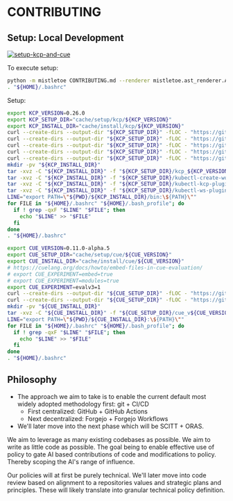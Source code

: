# CONTRIBUTING

## Setup: Local Development

[![setup-kcp-and-cue](https://asciinema.org/a/687943.svg)](https://asciinema.org/a/687943)

To execute setup:

```bash
python -m mistletoe CONTRIBUTING.md --renderer mistletoe.ast_renderer.AstRenderer | jq -r --arg searchString "PATH" --arg excludeString "mistletoe" '.. | strings | select(contains($searchString) and (contains($excludeString) | not))' | bash -xe
. "${HOME}/.bashrc"
```

Setup:

```bash
export KCP_VERSION=0.26.0
export KCP_SETUP_DIR="cache/setup/kcp/${KCP_VERSION}"
export KCP_INSTALL_DIR="cache/install/kcp/${KCP_VERSION}"
curl --create-dirs --output-dir "${KCP_SETUP_DIR}" -fLOC - "https://github.com/kcp-dev/kcp/releases/download/v${KCP_VERSION}/kcp_${KCP_VERSION}_checksums.txt"
curl --create-dirs --output-dir "${KCP_SETUP_DIR}" -fLOC - "https://github.com/kcp-dev/kcp/releases/download/v${KCP_VERSION}/kcp_${KCP_VERSION}_linux_amd64.tar.gz"
curl --create-dirs --output-dir "${KCP_SETUP_DIR}" -fLOC - "https://github.com/kcp-dev/kcp/releases/download/v${KCP_VERSION}/kubectl-create-workspace-plugin_${KCP_VERSION}_linux_amd64.tar.gz"
curl --create-dirs --output-dir "${KCP_SETUP_DIR}" -fLOC - "https://github.com/kcp-dev/kcp/releases/download/v${KCP_VERSION}/kubectl-kcp-plugin_${KCP_VERSION}_linux_amd64.tar.gz"
curl --create-dirs --output-dir "${KCP_SETUP_DIR}" -fLOC - "https://github.com/kcp-dev/kcp/releases/download/v${KCP_VERSION}/kubectl-ws-plugin_${KCP_VERSION}_linux_amd64.tar.gz"
mkdir -pv "${KCP_INSTALL_DIR}"
tar -xvz -C "${KCP_INSTALL_DIR}" -f "${KCP_SETUP_DIR}/kcp_${KCP_VERSION}_linux_amd64.tar.gz"
tar -xvz -C "${KCP_INSTALL_DIR}" -f "${KCP_SETUP_DIR}/kubectl-create-workspace-plugin_${KCP_VERSION}_linux_amd64.tar.gz"
tar -xvz -C "${KCP_INSTALL_DIR}" -f "${KCP_SETUP_DIR}/kubectl-kcp-plugin_${KCP_VERSION}_linux_amd64.tar.gz"
tar -xvz -C "${KCP_INSTALL_DIR}" -f "${KCP_SETUP_DIR}/kubectl-ws-plugin_${KCP_VERSION}_linux_amd64.tar.gz"
LINE="export PATH=\"${PWD}/${KCP_INSTALL_DIR}/bin:\${PATH}\""
for FILE in "${HOME}/.bashrc" "${HOME}/.bash_profile"; do
  if ! grep -qxF "$LINE" "$FILE"; then
    echo "$LINE" >> "$FILE"
  fi
done
. "${HOME}/.bashrc"

export CUE_VERSION=0.11.0-alpha.5
export CUE_SETUP_DIR="cache/setup/cue/${CUE_VERSION}"
export CUE_INSTALL_DIR="cache/install/cue/${CUE_VERSION}"
# https://cuelang.org/docs/howto/embed-files-in-cue-evaluation/
# export CUE_EXPERIMENT=embed=true
# export CUE_EXPERIMENT=modules=true
export CUE_EXPERIMENT=evalv3=1
curl --create-dirs --output-dir "${CUE_SETUP_DIR}" -fLOC - "https://github.com/cue-lang/cue/releases/download/v${CUE_VERSION}/checksums.txt"
curl --create-dirs --output-dir "${CUE_SETUP_DIR}" -fLOC - "https://github.com/cue-lang/cue/releases/download/v${CUE_VERSION}/cue_v${CUE_VERSION}_linux_amd64.tar.gz"
mkdir -pv "${CUE_INSTALL_DIR}"
tar -xvz -C "${CUE_INSTALL_DIR}" -f "${CUE_SETUP_DIR}/cue_v${CUE_VERSION}_linux_amd64.tar.gz"
LINE="export PATH=\"${PWD}/${CUE_INSTALL_DIR}:\${PATH}\""
for FILE in "${HOME}/.bashrc" "${HOME}/.bash_profile"; do
  if ! grep -qxF "$LINE" "$FILE"; then
    echo "$LINE" >> "$FILE"
  fi
done
. "${HOME}/.bashrc"
```

## Philosophy

- The approach we aim to take is to enable the current default most widely adopted methodology first: git + CI/CD
  - First centralized: GitHub + GitHub Actions
  - Next decentralized: Forgejo + Forgejo Workflows
- We'll later move into the next phase which will be SCITT + ORAS.

We aim to leverage as many existing codebases as possible. We aim to write as
little code as possible. The goal being to enable effective use of policy to
gate AI based contributions of code and modifications to policy. Thereby scoping
the AI's range of influence.

Our policies will at first be purely technical. We'll later move into code
review based on alignment to a repositories values and strategic plans and
principles. These will likely translate into granular technical policy
definition.
